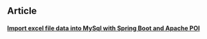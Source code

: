 ## Article
#### [Import excel file data into MySql with Spring Boot and Apache POI](https://codercms.com/java-stack/import-excel-file-data-into-mysql-with-spring-boot-and-apache-poi/)